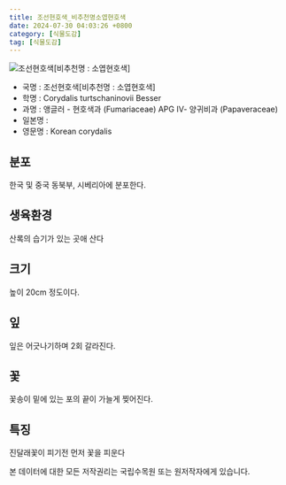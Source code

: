 ```yaml
---
title: 조선현호색_비추천명소엽현호색
date: 2024-07-30 04:03:26 +0800
category: [식물도감]
tag: [식물도감]
---
```




![조선현호색[비추천명 : 소엽현호색]](/fileUpload/plants/basic/Papaveraceae/Corydalis/1823/1823_1_th2.jpg)
- 국명 : 조선현호색[비추천명 : 소엽현호색]
- 학명 : Corydalis turtschaninovii Besser
- 과명 : 앵글러 - 현호색과 (Fumariaceae) APG Ⅳ- 양귀비과 (Papaveraceae)
- 일본명 : 
- 영문명 : Korean corydalis


## 분포
한국 및 중국 동북부, 시베리아에 분포한다.
## 생육환경
산록의 습기가 있는 곳애 산다
## 크기
높이 20cm 정도이다.
## 잎
잎은 어긋나기하며 2회 갈라진다.
## 꽃
꽃송이 밑에 있는 포의 끝이 가늘게 찢어진다.
## 특징
진달래꽃이 피기전 먼저 꽃을 피운다






본 데이터에 대한 모든 저작권리는 국립수목원 또는 원저작자에게 있습니다.
